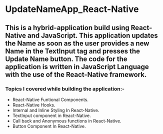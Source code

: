 # UpdateNameApp_React-Native

## This is a hybrid-application build using React-Native and JavaScript. This application updates the Name as soon as the user provides a new Name in the TextInput tag and presses the Update Name button. The code for the application is written in JavaScript Language with the use of the React-Native framework.

### Topics I covered while building the application:-
- React-Native Funtional Components.
- React-Native Hooks.
- Internal and Inline Styling In React-Native.
- TextInput component in React-Native.
- Call back and Anonymous functions in React-Native.
- Button Component In React-Native.

